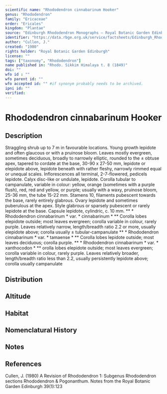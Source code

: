 ```yaml
---
scientific name: "Rhododendron cinnabarinum Hooker"
genus: "Rhododendron"
family: "Ericaceae"
order: "Ericales"
kingdom: "Plantae"
source: "Edinburgh Rhododendron Monographs – Royal Botanic Garden Edinburgh"
identifier: "https://data.rbge.org.uk/service/factsheets/Edinburgh_Rhododendron_Monographs.xhtml"
author: "Cullen, J."
created: "1980"
rights holder: "Royal Botanic Garden Edinburgh"
license: ""
tags: ["taxonomy", "Rhododendron"]
name published in: "Rhodo. Sikkim Himalaya t. 8 (1849)"
doi: ""
wfo id : ""
wfo parent id: ""
wfo accepted id: "" #if synonym probably needs to be archived.                      
ipni id: ""
verified:
---
```


                       

# Rhododendron cinnabarinum Hooker

## Description
Straggling shrub up to 7 m in favourable locations. Young growth lepidote and often glaucous or with a pruinose bloom. Leaves mostly evergreen, sometimes deciduous, broadly to narrowly elliptic, rounded to the ± obtuse apex, tapered to cordate at the base, 30-90 x 27-50 mm, lepidote or elepidote above, lepidote beneath with rather fleshy, narrowly rimmed equal or unequal scales. Inflorescences all terminal, 2-7-flowered, pedicels lepidote. Calyx disc-like or undulate, lepidote. Corolla tubular to campanulate, variable in colour: yellow, orange (sometimes with a purple flush), red, red and yellow, or purple; usually with a waxy, pruinose bloom, 25-36 mm, the tube 15-22 mm. Stamens 10, filaments pubescent towards the base, rarely entirely glabrous. Ovary lepidote and sometimes puberulous at the apex. Style glabrous or sparsely pubescent or rarely lepidote at the base. Capsule lepidote, cylindric, c. 10 mm. ** * Rhododendron cinnabarinum * var. * cinnabarinum * ** Corolla lobes elepidote outside; most leaves evergreen; corolla variable in colour, rarely purple. Leaves relatively narrow, length/breadth ratio 2.2 or more, usually elepidote above; corolla usually ± tubular-campanulate ** * Rhododendron cinnabarinum * var. * tamaense * ** Corolla lobes lepidote outside; most leaves deciduous; corolla purple. ** * Rhododendron cinnabarinum * var. * xanthocodon * ** orolla lobes elepidote outside; most leaves evergreen; corolla variable in colour, rarely purple. Leaves relatively broader, length/breadth ratio less than 2.2, usually persistently lepidote above; corolla usually campanulate

## Distribution


## Altitude


## Habitat


## Nomenclatural History

                       
## Notes


## References

Cullen, J. (1980) A Revision of Rhododendron 1: Subgenus Rhododendron sections Rhododendron & Pogonanthum. Notes from the Royal Botanic Garden Edinburgh 39(1):123
